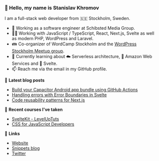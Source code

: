 ### 👋 Hello, my name is Stanislav Khromov

I am a full-stack web developer from 🇸🇪 Stockholm, Sweden.

- 🔭 Working as a software engineer at Schibsted Media Group.
- 👨‍💻️ Working with JavaScript / TypeScript, React, Next.js, Svelte as well as modern PHP, WordPress and Laravel.
- 👪 Co-organizer of WordCamp Stockholm and the [WordPress Stockholm Meetup group](https://www.meetup.com/WordPress-Stockholm/).
- 🌱 Currently learning about ☁️ Serverless architecture, 🔶 Amazon Web Services and 🔴 Svelte.
- 📫 Reach me via the email in my GitHub profile.

📕 **Latest blog posts**

<!-- BLOG-POST-LIST:START -->
- [Build your Capacitor Android app bundle using GitHub Actions](https://khromov.se/build-your-capacitor-android-app-bundle-using-github-actions/)
- [Handling errors with Error Boundaries in Svelte](https://khromov.se/error-boundaries-in-svelte/)
- [Code reusability patterns for Next.js](https://khromov.se/code-sharing-patterns-for-next-js/)
<!-- BLOG-POST-LIST:END -->

🌱 **Recent courses I've taken**

- [SvelteKit - LevelUpTuts](https://leveluptutorials.com/tutorials/svelte-kit/)
- [CSS for JavaScript Developers](https://css-for-js.dev/)

🔗 **Links**

- [Website](https://khromov.se/)
- [Snippets blog](https://snippets.khromov.se/)
- [Twitter](https://twitter.com/khromov/)

